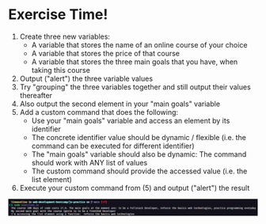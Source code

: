 # Exercise Time!

1. Create three new variables:
   - A variable that stores the name of an online course of your choice
   - A variable that stores the price of that course
   - A variable that stores the three main goals that you have, when taking this course
2. Output ("alert") the three variable values
3. Try "grouping" the three variables together and still output their values thereafter
4. Also output the second element in your "main goals" variable
5. Add a custom command that does the following:
   - Use your "main goals" variable and access an element by its identifier
   - The concrete identifier value should be dynamic / flexible
     (i.e. the command can be executed for different identifier)
   - The "main goals" variable should also be dynamic: The command should work
     with ANY list of values
   - The custom command should provide the accessed value (i.e. the list element)
6. Execute your custom command from (5) and output ("alert") the result

![js-exercise](../.github/exercise-js.png)
